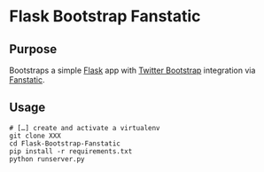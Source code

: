 # Flask Bootstrap Fanstatic

## Purpose

Bootstraps a simple [Flask](http://flask.pocoo.org) app with [Twitter Bootstrap](http://twitter.github.com/bootstrap/) integration via [Fanstatic](http://www.fanstatic.org/en/latest/).

## Usage

	# […] create and activate a virtualenv
	git clone XXX
	cd Flask-Bootstrap-Fanstatic
	pip install -r requirements.txt
	python runserver.py